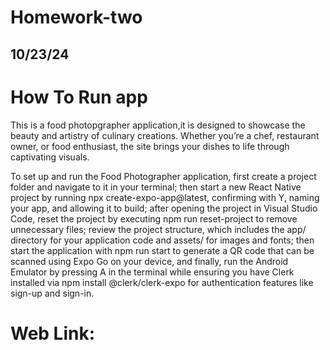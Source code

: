 # Homework-two

## 10/23/24




# How To Run app
This is a food photopgrapher application,it is designed to showcase the beauty and artistry of culinary creations. Whether you’re a chef, restaurant owner, or food enthusiast, the site brings your dishes to life through captivating visuals.  
 
 To set up and run the Food Photographer application, first create a project folder and navigate to it in your terminal; then start a new React Native project by running npx create-expo-app@latest, confirming with Y, naming your app, and allowing it to build; after opening the project in Visual Studio Code, reset the project by executing npm run reset-project to remove unnecessary files; review the project structure, which includes the app/ directory for your application code and assets/ for images and fonts; then start the application with npm run start to generate a QR code that can be scanned using Expo Go on your device, and finally, run the Android Emulator by pressing A in the terminal while ensuring you have Clerk installed via npm install @clerk/clerk-expo for authentication features like sign-up and sign-in.


 # Web Link: 


